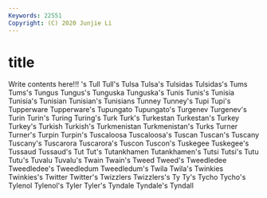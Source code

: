 ```yaml
---
Keywords: 22551
Copyright: (C) 2020 Junjie Li
---
```


# title

Write contents here!!!
's 
Tull 
Tull's 
Tulsa 
Tulsa's 
Tulsidas 
Tulsidas's
Tums 
Tums's 
Tungus 
Tungus's 
Tunguska 
Tunguska's 
Tunis 
Tunis's 
Tunisia 
Tunisia's
Tunisian 
Tunisian's 
Tunisians 
Tunney 
Tunney's 
Tupi 
Tupi's 
Tupperware 
Tupperware's 
Tupungato
Tupungato's 
Turgenev 
Turgenev's 
Turin 
Turin's 
Turing 
Turing's 
Turk 
Turk's 
Turkestan
Turkestan's 
Turkey 
Turkey's 
Turkish 
Turkish's 
Turkmenistan 
Turkmenistan's 
Turks 
Turner 
Turner's
Turpin 
Turpin's 
Tuscaloosa 
Tuscaloosa's 
Tuscan 
Tuscan's 
Tuscany 
Tuscany's 
Tuscarora 
Tuscarora's
Tuscon 
Tuscon's 
Tuskegee 
Tuskegee's 
Tussaud 
Tussaud's 
Tut 
Tut's 
Tutankhamen 
Tutankhamen's
Tutsi 
Tutsi's 
Tutu 
Tutu's 
Tuvalu 
Tuvalu's 
Twain 
Twain's 
Tweed 
Tweed's
Tweedledee 
Tweedledee's 
Tweedledum 
Tweedledum's 
Twila 
Twila's 
Twinkies 
Twinkies's 
Twitter 
Twitter's
Twizzlers 
Twizzlers's 
Ty 
Ty's 
Tycho 
Tycho's 
Tylenol 
Tylenol's 
Tyler 
Tyler's
Tyndale 
Tyndale's 
Tyndall 
